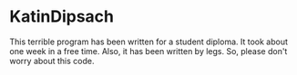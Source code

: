 # KatinDipsach
This terrible program has been written for a student diploma. It took about one week in a free time. Also, it has been written by legs. So, please don't worry about this code.
